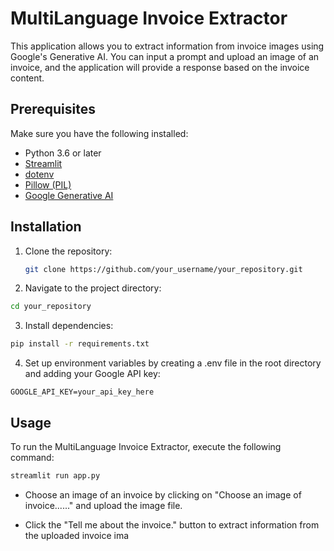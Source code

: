 # MultiLanguage Invoice Extractor

This application allows you to extract information from invoice images using Google's Generative AI. You can input a prompt and upload an image of an invoice, and the application will provide a response based on the invoice content.

## Prerequisites

Make sure you have the following installed:

- Python 3.6 or later
- [Streamlit](https://streamlit.io/)
- [dotenv](https://pypi.org/project/python-dotenv/)
- [Pillow (PIL)](https://pillow.readthedocs.io/en/stable/)
- [Google Generative AI](https://github.com/google-research/sg2ada)

## Installation

1. Clone the repository:

   ```bash
   git clone https://github.com/your_username/your_repository.git
   ```

2. Navigate to the project directory:

```bash
cd your_repository
```

3. Install dependencies:

```bash
pip install -r requirements.txt
```

4. Set up environment variables by creating a .env file in the root directory and adding your Google API key:

```plaintext
GOOGLE_API_KEY=your_api_key_here
```


## Usage

To run the MultiLanguage Invoice Extractor, execute the following command:

```bash
streamlit run app.py
```

- Choose an image of an invoice by clicking on "Choose an image of invoice......" and upload the image file.

- Click the "Tell me about the invoice." button to extract information from the uploaded invoice ima
